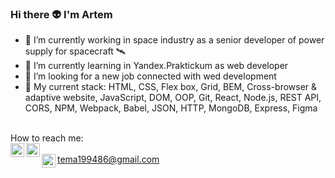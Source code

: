 ### Hi there 👽 I'm Artem 

- 🔭 I’m currently working in space industry as a senior developer of power supply for spacecraft 🛰
- 🌱 I’m currently learning in Yandex.Praktickum as web developer
- 👯 I’m looking for a new job connected with wed development
- 💬 My current stack: HTML,
CSS,
Flex box,
Grid,
BEM,
Cross-browser & adaptive website,
JavaScript,
DOM,
OOP,
Git,
React,
Node.js,
REST API,
CORS,
NPM,
Webpack,
Babel,
JSON,
HTTP,
MongoDB,
Express,
Figma
 <br>
How to reach me:
<br>
<a href="https://www.linkedin.com/in/artemtishenko/" target="_blank"><img align="left" alt="ArtemTishenko | LinkedIn" width="22px" src="https://cdn.jsdelivr.net/npm/simple-icons@v3/icons/linkedin.svg" /></a>
<a href="https://t.me/a_tishenko" target="_blank"><img align="left" alt="ArtemTishenko | Telegram" width="22px" src="https://cdn.jsdelivr.net/npm/simple-icons@3.13.0/icons/telegram.svg" /></a>
<br>
<a href="tema199486@gmail.com" target="_blank"><img align="left" alt="ArtemTishenko | Gmail" width="22px" src="https://cdn.jsdelivr.net/npm/simple-icons@3.13.0/icons/gmail.svg" />tema199486@gmail.com</a>



